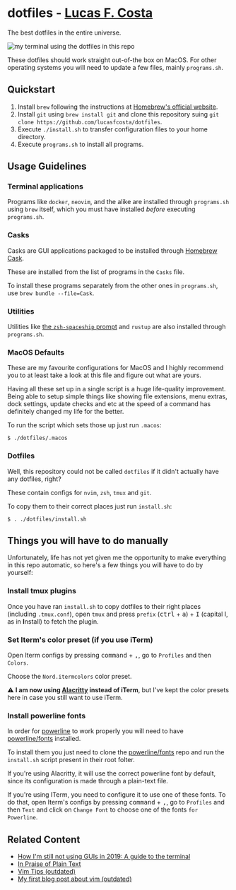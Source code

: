 # dotfiles - [Lucas F. Costa](https://lucasfcosta.com)

The best dotfiles in the entire universe.

![my terminal using the dotfiles in this repo](./terminal-demo.png)

These dotfiles should work straight out-of-the box on MacOS. For other operating systems you will need to update a few files, mainly `programs.sh`.


## Quickstart

1. Install `brew` following the instructions at [Homebrew's official website](https://brew.sh).
2. Install `git` using `brew install git` and clone this repository suing `git clone https://github.com/lucasfcosta/dotfiles`.
3. Execute `./install.sh` to transfer configuration files to your home directory.
4. Execute `programs.sh` to install all programs.


## Usage Guidelines

### Terminal applications

Programs like `docker`, `neovim`, and the alike are installed through `programs.sh` using `brew` itself, which you must have installed _before_ executing `programs.sh`.


### Casks

Casks are GUI applications packaged to be installed through [Homebrew Cask](https://github.com/Homebrew/homebrew-cask).

These are installed from the list of programs in the `Casks` file.

To install these programs separately from the other ones in `programs.sh`, use `brew bundle --file=Cask`.


### Utilities

Utilities like [the `zsh-spaceship` prompt](https://github.com/denysdovhan/spaceship-prompt) and `rustup` are also installed through `programs.sh`.


### MacOS Defaults

These are my favourite configurations for MacOS and I highly recommend you to at least take a look at this file and figure out what are yours.

Having all these set up in a single script is a huge life-quality improvement. Being able to setup simple things like showing file extensions, menu extras, dock settings, update checks and etc at the speed of a command has definitely changed my life for the better.

To run the script which sets those up just run `.macos`:

```console
$ ./dotfiles/.macos
```


### Dotfiles

Well, this repository could not be called `dotfiles` if it didn't actually have any dotfiles, right?

These contain configs for `nvim`, `zsh`, `tmux` and `git`.

To copy them to their correct places just run `install.sh`:

```console
$ . ./dotfiles/install.sh
```


## Things you will have to do manually

Unfortunately, life has not yet given me the opportunity to make everything in this repo automatic, so here's a few things you will have to do by yourself:


### Install tmux plugins

Once you have ran `install.sh` to copy dotfiles to their right places (including `.tmux.conf`), open `tmux` and press `prefix` (<kbd>ctrl</kbd> + <kbd>a</kbd>) + <kbd>I</kbd> (capital I, as in **I**nstall) to fetch the plugin.


### Set Iterm's color preset (if you use iTerm)

Open Iterm configs by pressing <kbd>command</kbd> + <kbd>,</kbd>, go to `Profiles` and then `Colors`.

Choose the `Nord.itermcolors` color preset.

⚠️ **I am now using [Alacritty](https://github.com/alacritty/alacritty) instead of iTerm**, but I've kept the color presets here in case you still want to use iTerm.


### Install powerline fonts

In order for [powerline](https://github.com/powerline/powerline) to work properly you will need to have [powerline/fonts](https://github.com/powerline/fonts) installed.

To install them you just need to clone the [powerline/fonts](https://github.com/powerline/fonts) repo and run the `install.sh` script present in their root folter.

If you're using Alacritty, it will use the correct powerline font by default, since its configuration is made through a plain-text file.

If you're using ITerm, you need to configure it to use one of these fonts. To do that, open Iterm's configs by pressing <kbd>command</kbd> + <kbd>,</kbd>, go to `Profiles` and then `Text` and click on `Change Font` to choose one of the fonts `for Powerline`.


## Related Content

* [How I'm still not using GUIs in 2019: A guide to the terminal](https://lucasfcosta.com/2019/02/10/terminal-guide-2019.html)
* [In Praise of Plain Text](https://lucasfcosta.com/2018/08/05/In-Praise-of-Plaintext.html)
* [Vim Tips (outdated)](https://lucasfcosta.com/2017/01/23/Quick-vIM-Tips-That-Will-Save-Your-Life.html)
* [My first blog post about vim (outdated)](https://lucasfcosta.com/2016/09/25/How-I-Learned-to-Stop-Worrying-and-Love-vIM.html)
